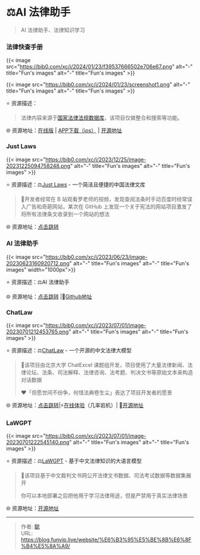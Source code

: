 # ⚖️AI 法律助手


>AI 法律助手、法律知识学习

<!--more-->

### 法律快查手册

{{< image src="https://bib0.com/xc/i/2024/01/23/f39537666502e706e67.png" alt="-"  title="Fun's images" alt="-"  title="Fun's images" >}}  


{{< image src="https://bib0.com/xc/i/2024/01/23/screenshot1.png" alt="-"  title="Fun's images" alt="-"  title="Fun's images" >}}  

⭐️  资源描述： 

>法律内容来源于[国家法律法规数据库](https://flk.npc.gov.cn/)，该项目仅做整合和搜索等功能。

🌐 资源地址：[在线版](https://lawrefbook.github.io/) | [APP下载（ios）](https://apps.apple.com/app/cn/id1612953870) | [开源地址](https://github.com/RanKKI/LawRefBook)

### Just Laws

{{< image src="https://bib0.com/xc/i/2023/12/25/image-20231225094758248.png" alt="-"  title="Fun's images" alt="-"  title="Fun's images" >}}    

⭐️  资源描述：⚖️[Just Laws](https://www.justlaws.cn/) - 一个简洁且便捷的中国法律文库 

>📄开发者经常在 B 站观看罗老师的视频，发现查阅法条时手动百度时经常误入广告和奇葩网站，某次在 GitHub 上发现一个关于宪法的网站项目激发了将所有法律条文收录到一个网站的想法

🌐 资源地址：[点击跳转](https://www.justlaws.cn/)

### AI 法律助手

{{< image src="https://bib0.com/xc/i/2023/06/23/image-20230623160920712.png" alt="-"  title="Fun's images" alt="-"  title="Fun's images" width="1000px">}}    

⭐️  资源描述：⚖️AI 法律助手

🌐 资源地址：[点击跳转](https://law.ai2045.com/) |🧩[Github地址](https://github.com/lvwzhen/law-cn-ai)

### ChatLaw

{{< image src="https://bib0.com/xc/i/2023/07/01/image-20230701212453765.png" alt="-"  title="Fun's images" alt="-"  title="Fun's images" >}}    

⭐️  资源描述：⚖️[ChatLaw](https://chatlaw.cloud/) - 一个开源的中文法律大模型

>📄该项目由北京大学 ChatExcel 课题组开发，项目使用了大量法律新闻、法律论坛、法条、司法解释、法律咨询、法考题、判决文书等原始文本来构造对话数据
>
>❤️「但愿世间不纷争，何惜法典卷生尘」表达了项目开发者的愿景

🌐 资源地址：[点击跳转](https://chatlaw.cloud/)|⚡[在线体验](https://chatlaw.cloud/lawchat/#/)（几率宕机）| 🐙[开源地址](https://github.com/PKU-YuanGroup/ChatLaw)

### LaWGPT

{{< image src="https://bib0.com/xc/i/2023/07/01/image-20230701222545140.png" alt="-"  title="Fun's images" alt="-"  title="Fun's images" >}}    

⭐️  资源描述：⚖️[LaWGPT](https://github.com/pengxiao-song/LawGPT) - 基于中文法律知识的大语言模型

>📄该项目基于中文裁判文书网公开法律文书数据、司法考试数据等数据集展开
>
>你可以本地部署之后把他用于学习法律用途，但是严禁用于真实法律场景
>

🌐 资源地址：[开源地址](https://github.com/pengxiao-song/LawGPT)


---

> 作者: [聪](/about)  
> URL: https://blog.funvip.live/website/%E6%B3%95%E5%BE%8B%E6%8F%B4%E5%8A%A9/  

